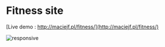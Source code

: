# Fitness site

[Live demo : http://maciejf.pl/fitness/](http://maciejf.pl/fitness/)

![responsive](http://maciejf.pl/img/fitness/responsive.jpg)
